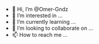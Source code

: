 - 👋 Hi, I’m @Omer-Gndz
- 👀 I’m interested in ...
- 🌱 I’m currently learning ...
- 💞️ I’m looking to collaborate on ...
- 📫 How to reach me ...

<!---
Omer-Gndz/Omer-Gndz is a ✨ special ✨ repository because its `README.md` (this file) appears on your GitHub profile.
You can click the Preview link to take a look at your changes.
--->
